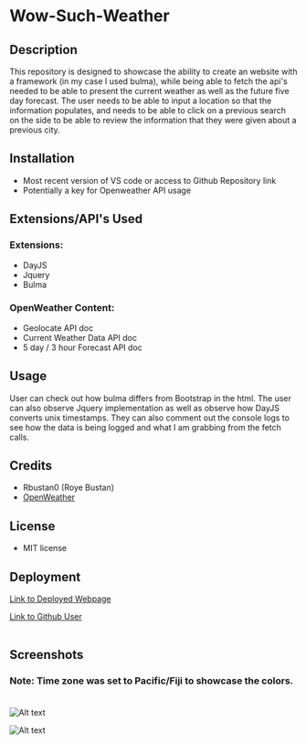 # Wow-Such-Weather

## Description
This repository is designed to showcase the ability to create an website with a framework (in my case I used bulma), while being able to fetch the api's needed to be able to present the current weather as well as the future five day forecast. The user needs to be able to input a location so that the information populates, and needs to be able to click on a previous search on the side to be able to review the information that they were given about a previous city.

## Installation
* Most recent version of VS code or access to Github Repository link
* Potentially a key for Openweather API usage


## Extensions/API's Used

### Extensions:
* DayJS
* Jquery
* Bulma

### OpenWeather Content:
* Geolocate API doc
* Current Weather Data API doc
* 5 day / 3 hour Forecast API doc

## Usage

User can check out how bulma differs from Bootstrap in the html. The user can also observe Jquery implementation as well as observe how DayJS converts unix timestamps. They can also comment out the console logs to see how the data is being logged and what I am grabbing from the fetch calls.


## Credits

* Rbustan0 (Roye Bustan)
* [OpenWeather](https://www.OpenWeather.org)

## License

* MIT license

## Deployment

[Link to Deployed Webpage](https://rbustan0.github.io/My-Calendar/) <br />

[Link to Github User](https://github.com/Rbustan0) <br /><br />


## Screenshots

### Note: Time zone was set to Pacific/Fiji to showcase the colors. <br /><br />

![Alt text](assets/Images/127.0.0.1_5501_Homework_Module_5_Challenge_My-Calendar_index.html.png)

![Alt text](assets/Images/Snip%20of%20Local%20Storage.jpg)